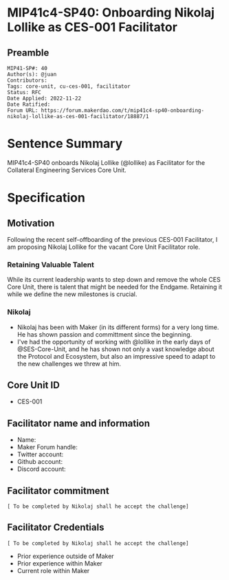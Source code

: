 # MIP41c4-SP40: Onboarding Nikolaj Lollike as CES-001 Facilitator


## Preamble

```
MIP41-SP#: 40
Author(s): @juan
Contributors: 
Tags: core-unit, cu-ces-001, facilitator
Status: RFC
Date Applied: 2022-11-22
Date Ratified: 
Forum URL: https://forum.makerdao.com/t/mip41c4-sp40-onboarding-nikolaj-lollike-as-ces-001-facilitator/18887/1
```

# Sentence Summary
MIP41c4-SP40 onboards Nikolaj Lollike (@lollike) as Facilitator for the Collateral Engineering Services Core Unit.

# Specification

## Motivation
Following the recent self-offboarding of the previous CES-001 Facilitator, I am proposing Nikolaj Lollike for the vacant Core Unit Facilitator role. 

### Retaining Valuable Talent

While its current leadership wants to step down and remove the whole CES Core Unit, there is talent that might be needed for the Endgame. Retaining it while we define the new milestones is crucial.

### Nikolaj

* Nikolaj has been with Maker (in its different forms) for a very long time. He has shown passion and committment since the beginning.
* I've had the opportunity of working with @lollike in the early days of @SES-Core-Unit, and he has shown not only a vast knowledge about the Protocol and Ecosystem, but also an impressive speed to adapt to the new challenges we threw at him.


## Core Unit ID
* CES-001

## Facilitator name and information
* Name:
* Maker Forum handle:
* Twitter account:
* Github account: 
* Discord account:

## Facilitator commitment

```[ To be completed by Nikolaj shall he accept the challenge]```

## Facilitator Credentials

```[ To be completed by Nikolaj shall he accept the challenge]```

* Prior experience outside of Maker
* Prior experience within Maker
* Current role within Maker
